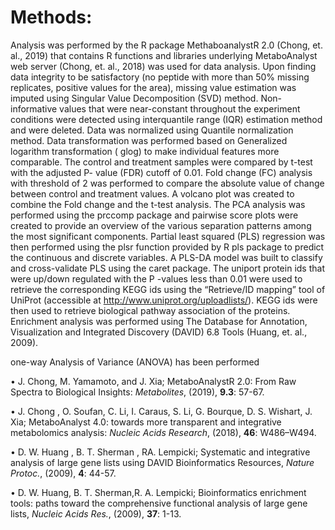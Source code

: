 # Methods:

 Analysis was performed by the R package MethaboanalystR 2.0 (Chong, et. al., 2019) that contains R functions and libraries underlying MetaboAnalyst web server (Chong, et. al., 2018) was used for data analysis. Upon finding data integrity to be satisfactory (no peptide with more than 50% missing replicates, positive values for the area), missing value estimation was imputed using Singular Value Decomposition (SVD) method. Non-informative values that were near-constant throughout the experiment conditions were detected using interquantile range (IQR) estimation method and were deleted. Data was normalized using Quantile normalization method. Data transformation was performed based on Generalized logarithm transformation ( glog) to make individual features more comparable. The control and treatment samples were compared by t-test with the adjusted P- value (FDR) cutoff of 0.01. Fold change (FC) analysis with threshold of 2 was performed to compare the absolute value of change between control and treatment values. A volcano plot was created to combine the Fold change and the t-test analysis.  The PCA analysis was performed using the prccomp package and pairwise score plots were created to provide an overview of the various separation patterns among the most significant components. Partial least squared (PLS) regression was then performed using the plsr function provided by R pls package to predict the continuous and discrete variables. A PLS-DA model was built to classify and cross-validate PLS using the caret package.
The uniport protein ids that were up/down regulated  with the P -values less than 0.01  were used to retrieve the corresponding KEGG ids using the “Retrieve/ID mapping” tool of UniProt (accessible at http://www.uniprot.org/uploadlists/). KEGG ids were then used to retrieve biological pathway association of the proteins. Enrichment analysis was performed using The Database for Annotation, Visualization and Integrated Discovery (DAVID) 6.8 Tools (Huang, et. al., 2009).

one-way Analysis of Variance (ANOVA) has been performed

•	J. Chong, M. Yamamoto, and J. Xia; MetaboAnalystR 2.0: From Raw Spectra to Biological Insights: *Metabolites*, (2019), **9.3**: 57-67.

•	 J. Chong , O. Soufan, C. Li, I. Caraus, S. Li, G. Bourque, D. S. Wishart, J. Xia; MetaboAnalyst 4.0: towards more transparent and integrative metabolomics analysis: *Nucleic Acids Research*, (2018), **46**: W486–W494.

•	D. W. Huang , B. T. Sherman , RA. Lempicki; Systematic and integrative analysis of large gene lists using DAVID Bioinformatics Resources, *Nature Protoc.*, (2009), **4**: 44-57.

•	D. W. Huang, B. T. Sherman,R. A. Lempicki; Bioinformatics enrichment tools: paths toward the comprehensive functional analysis of large gene lists,  *Nucleic Acids Res.*, (2009), **37**: 1-13.
